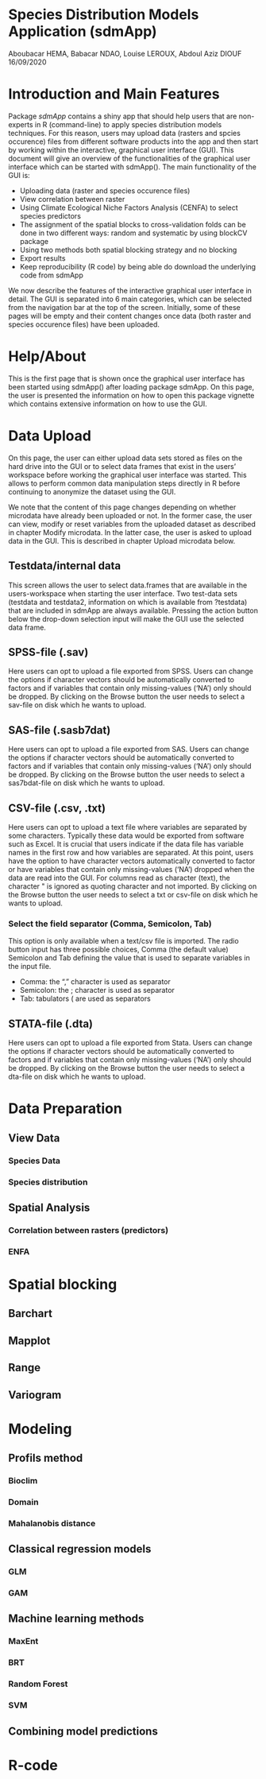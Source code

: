 Species Distribution Models Application (**sdmApp**)
================
Aboubacar HEMA, Babacar NDAO, Louise LEROUX, Abdoul Aziz DIOUF
16/09/2020

# Introduction and Main Features

Package *sdmApp* contains a shiny app that should help users that are
non-experts in R (command-line) to apply species distribution models
techniques. For this reason, users may upload data (rasters and spcies
occurence) files from different software products into the app and then
start by working within the interactive, graphical user interface (GUI).
This document will give an overview of the functionalities of the
graphical user interface which can be started with sdmApp(). The main
functionality of the GUI is:

  - Uploading data (raster and species occurence files)
  - View correlation between raster
  - Using Climate Ecological Niche Factors Analysis (CENFA) to select
    species predictors
  - The assignment of the spatial blocks to cross-validation folds can
    be done in two different ways: random and systematic by using
    blockCV package
  - Using two methods both spatial blocking strategy and no blocking
  - Export results
  - Keep reproducibility (R code) by being able do download the
    underlying code from sdmApp

We now describe the features of the interactive graphical user interface
in detail. The GUI is separated into 6 main categories, which can be
selected from the navigation bar at the top of the screen. Initially,
some of these pages will be empty and their content changes once data
(both raster and species occurence files) have been uploaded.

<!--![caption](sticker_vstone_07_1.png)-->

# Help/About

This is the first page that is shown once the graphical user interface
has been started using sdmApp() after loading package sdmApp. On this
page, the user is presented the information on how to open this package
vignette which contains extensive information on how to use the GUI.

# Data Upload

On this page, the user can either upload data sets stored as files on
the hard drive into the GUI or to select data frames that exist in the
users’ workspace before working the graphical user interface was
started. This allows to perform common data manipulation steps directly
in R before continuing to anonymize the dataset using the GUI.

We note that the content of this page changes depending on whether
microdata have already been uploaded or not. In the former case, the
user can view, modify or reset variables from the uploaded dataset as
described in chapter Modify microdata. In the latter case, the user is
asked to upload data in the GUI. This is described in chapter Upload
microdata below.

## Testdata/internal data

This screen allows the user to select data.frames that are available in
the users-workspace when starting the user interface. Two test-data sets
(testdata and testdata2, information on which is available from
?testdata) that are included in sdmApp are always available. Pressing
the action button below the drop-down selection input will make the GUI
use the selected data frame.

## SPSS-file (.sav)

Here users can opt to upload a file exported from SPSS. Users can change
the options if character vectors should be automatically converted to
factors and if variables that contain only missing-values (‘NA’) only
should be dropped. By clicking on the Browse button the user needs to
select a sav-file on disk which he wants to upload.

## SAS-file (.sasb7dat)

Here users can opt to upload a file exported from SAS. Users can change
the options if character vectors should be automatically converted to
factors and if variables that contain only missing-values (‘NA’) only
should be dropped. By clicking on the Browse button the user needs to
select a sas7bdat-file on disk which he wants to upload.

## CSV-file (.csv, .txt)

Here users can opt to upload a text file where variables are separated
by some characters. Typically these data would be exported from software
such as Excel. It is crucial that users indicate if the data file has
variable names in the first row and how variables are separated. At this
point, users have the option to have character vectors automatically
converted to factor or have variables that contain only missing-values
(‘NA’) dropped when the data are read into the GUI. For columns read
as character (text), the character " is ignored as quoting character and
not imported. By clicking on the Browse button the user needs to select
a txt or csv-file on disk which he wants to upload.

### Select the field separator (Comma, Semicolon, Tab)

This option is only available when a text/csv file is imported. The
radio button input has three possible choices, Comma (the default value)
Semicolon and Tab defining the value that is used to separate variables
in the input file.

  - Comma: the “,” character is used as separator
  - Semicolon: the ; character is used as separator
  - Tab: tabulators ( are used as separators

## STATA-file (.dta)

Here users can opt to upload a file exported from Stata. Users can
change the options if character vectors should be automatically
converted to factors and if variables that contain only missing-values
(‘NA’) only should be dropped. By clicking on the Browse button the
user needs to select a dta-file on disk which he wants to upload.

# Data Preparation

## View Data

### Species Data

### Species distribution

## Spatial Analysis

### Correlation between rasters (predictors)

### ENFA

# Spatial blocking

## Barchart

## Mapplot

## Range

## Variogram

# Modeling

## Profils method

### Bioclim

### Domain

### Mahalanobis distance

## Classical regression models

### GLM

### GAM

## Machine learning methods

### MaxEnt

### BRT

### Random Forest

### SVM

## Combining model predictions

# R-code
